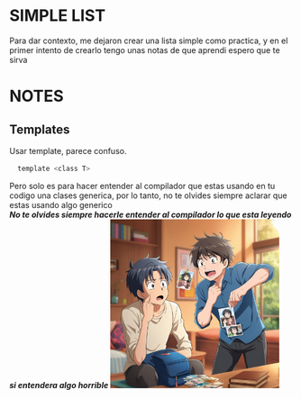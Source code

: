 # SIMPLE LIST
Para dar contexto, me dejaron crear una lista simple como practica, y 
en el primer intento de crearlo tengo unas notas de que aprendi espero
 que te sirva
# NOTES
## Templates
Usar template, parece confuso.
```c
  template <class T>
```
Pero solo es para hacer entender al compilador que estas usando en tu codigo
 una clases generica, por lo tanto, no te olvides siempre aclarar que estas usando
 algo generico  
 ***No te olvides siempre hacerle entender al compilador lo que esta leyendo si
  entendera algo horrible***
<img src = ".\static\img\TS.jpg" alt="Template" width="300">
